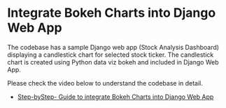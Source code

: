 # Integrate Bokeh Charts into Django Web App

The codebase has a sample Django web app (Stock Analysis Dashboard) displaying a candlestick chart for selected stock ticker. The candlestick chart is created using Python data viz bokeh and included in Django Web App.

Please check the video below to understand the codebase in detail.

* [Step-byStep- Guide to integrate Bokeh Charts into Django Web App](https://www.youtube.com/@CoderzColumn)

